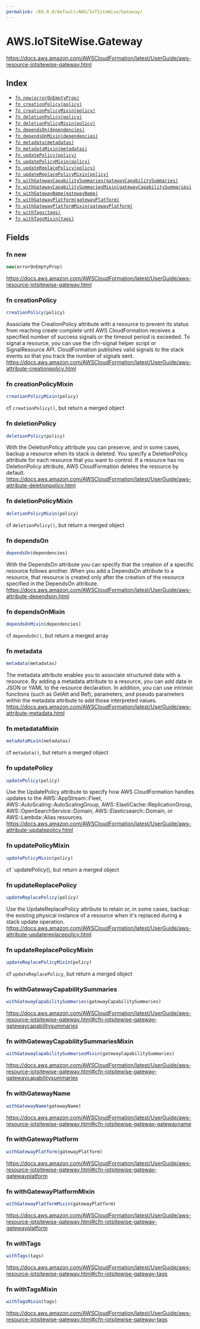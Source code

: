 ```yaml
---
permalink: /69.0.0/default/AWS/IoTSiteWise/Gateway/
---
```


# AWS.IoTSiteWise.Gateway

https://docs.aws.amazon.com/AWSCloudFormation/latest/UserGuide/aws-resource-iotsitewise-gateway.html

## Index

* [`fn new(errorOnEmptyProp)`](#fn-new)
* [`fn creationPolicy(policy)`](#fn-creationpolicy)
* [`fn creationPolicyMixin(policy)`](#fn-creationpolicymixin)
* [`fn deletionPolicy(policy)`](#fn-deletionpolicy)
* [`fn deletionPolicyMixin(policy)`](#fn-deletionpolicymixin)
* [`fn dependsOn(dependencies)`](#fn-dependson)
* [`fn dependsOnMixin(dependencies)`](#fn-dependsonmixin)
* [`fn metadata(metadatas)`](#fn-metadata)
* [`fn metadataMixin(metadatas)`](#fn-metadatamixin)
* [`fn updatePolicy(policy)`](#fn-updatepolicy)
* [`fn updatePolicyMixin(policy)`](#fn-updatepolicymixin)
* [`fn updateReplacePolicy(policy)`](#fn-updatereplacepolicy)
* [`fn updateReplacePolicyMixin(policy)`](#fn-updatereplacepolicymixin)
* [`fn withGatewayCapabilitySummaries(gatewayCapabilitySummaries)`](#fn-withgatewaycapabilitysummaries)
* [`fn withGatewayCapabilitySummariesMixin(gatewayCapabilitySummaries)`](#fn-withgatewaycapabilitysummariesmixin)
* [`fn withGatewayName(gatewayName)`](#fn-withgatewayname)
* [`fn withGatewayPlatform(gatewayPlatform)`](#fn-withgatewayplatform)
* [`fn withGatewayPlatformMixin(gatewayPlatform)`](#fn-withgatewayplatformmixin)
* [`fn withTags(tags)`](#fn-withtags)
* [`fn withTagsMixin(tags)`](#fn-withtagsmixin)

## Fields

### fn new

```ts
new(errorOnEmptyProp)
```

https://docs.aws.amazon.com/AWSCloudFormation/latest/UserGuide/aws-resource-iotsitewise-gateway.html

### fn creationPolicy

```ts
creationPolicy(policy)
```

Associate the CreationPolicy attribute with a resource to prevent its status from reaching create complete until AWS CloudFormation receives a specified number of success signals or the timeout period is exceeded. To signal a resource, you can use the cfn-signal helper script or SignalResource API. CloudFormation publishes valid signals to the stack events so that you track the number of signals sent. 
https://docs.aws.amazon.com/AWSCloudFormation/latest/UserGuide/aws-attribute-creationpolicy.html

### fn creationPolicyMixin

```ts
creationPolicyMixin(policy)
```

cf `creationPolicy()`, but return a merged object

### fn deletionPolicy

```ts
deletionPolicy(policy)
```

With the DeletionPolicy attribute you can preserve, and in some cases, backup a resource when its stack is deleted. You specify a DeletionPolicy attribute for each resource that you want to control. If a resource has no DeletionPolicy attribute, AWS CloudFormation deletes the resource by default. 
https://docs.aws.amazon.com/AWSCloudFormation/latest/UserGuide/aws-attribute-deletionpolicy.html

### fn deletionPolicyMixin

```ts
deletionPolicyMixin(policy)
```

cf `deletionPolicy()`, but return a merged object

### fn dependsOn

```ts
dependsOn(dependencies)
```

With the DependsOn attribute you can specify that the creation of a specific resource follows another. When you add a DependsOn attribute to a resource, that resource is created only after the creation of the resource specified in the DependsOn attribute. 
https://docs.aws.amazon.com/AWSCloudFormation/latest/UserGuide/aws-attribute-dependson.html

### fn dependsOnMixin

```ts
dependsOnMixin(dependencies)
```

cf `dependsOn()`, but return a merged array

### fn metadata

```ts
metadata(metadatas)
```

The metadata attribute enables you to associate structured data with a resource. By adding a metadata attribute to a resource, you can add data in JSON or YAML to the resource declaration. In addition, you can use intrinsic functions (such as GetAtt and Ref), parameters, and pseudo parameters within the metadata attribute to add those interpreted values. 
https://docs.aws.amazon.com/AWSCloudFormation/latest/UserGuide/aws-attribute-metadata.html

### fn metadataMixin

```ts
metadataMixin(metadatas)
```

cf `metadata()`, but return a merged object

### fn updatePolicy

```ts
updatePolicy(policy)
```

Use the UpdatePolicy attribute to specify how AWS CloudFormation handles updates to the AWS::AppStream::Fleet, AWS::AutoScaling::AutoScalingGroup, AWS::ElastiCache::ReplicationGroup, AWS::OpenSearchService::Domain, AWS::Elasticsearch::Domain, or AWS::Lambda::Alias resources. 
https://docs.aws.amazon.com/AWSCloudFormation/latest/UserGuide/aws-attribute-updatepolicy.html

### fn updatePolicyMixin

```ts
updatePolicyMixin(policy)
```

cf `updatePolicy(), but return a merged object

### fn updateReplacePolicy

```ts
updateReplacePolicy(policy)
```

Use the UpdateReplacePolicy attribute to retain or, in some cases, backup the existing physical instance of a resource when it's replaced during a stack update operation. 
https://docs.aws.amazon.com/AWSCloudFormation/latest/UserGuide/aws-attribute-updatereplacepolicy.html

### fn updateReplacePolicyMixin

```ts
updateReplacePolicyMixin(policy)
```

cf `updateReplacePolicy`, but return a merged object

### fn withGatewayCapabilitySummaries

```ts
withGatewayCapabilitySummaries(gatewayCapabilitySummaries)
```

https://docs.aws.amazon.com/AWSCloudFormation/latest/UserGuide/aws-resource-iotsitewise-gateway.html#cfn-iotsitewise-gateway-gatewaycapabilitysummaries

### fn withGatewayCapabilitySummariesMixin

```ts
withGatewayCapabilitySummariesMixin(gatewayCapabilitySummaries)
```

https://docs.aws.amazon.com/AWSCloudFormation/latest/UserGuide/aws-resource-iotsitewise-gateway.html#cfn-iotsitewise-gateway-gatewaycapabilitysummaries

### fn withGatewayName

```ts
withGatewayName(gatewayName)
```

https://docs.aws.amazon.com/AWSCloudFormation/latest/UserGuide/aws-resource-iotsitewise-gateway.html#cfn-iotsitewise-gateway-gatewayname

### fn withGatewayPlatform

```ts
withGatewayPlatform(gatewayPlatform)
```

https://docs.aws.amazon.com/AWSCloudFormation/latest/UserGuide/aws-resource-iotsitewise-gateway.html#cfn-iotsitewise-gateway-gatewayplatform

### fn withGatewayPlatformMixin

```ts
withGatewayPlatformMixin(gatewayPlatform)
```

https://docs.aws.amazon.com/AWSCloudFormation/latest/UserGuide/aws-resource-iotsitewise-gateway.html#cfn-iotsitewise-gateway-gatewayplatform

### fn withTags

```ts
withTags(tags)
```

https://docs.aws.amazon.com/AWSCloudFormation/latest/UserGuide/aws-resource-iotsitewise-gateway.html#cfn-iotsitewise-gateway-tags

### fn withTagsMixin

```ts
withTagsMixin(tags)
```

https://docs.aws.amazon.com/AWSCloudFormation/latest/UserGuide/aws-resource-iotsitewise-gateway.html#cfn-iotsitewise-gateway-tags